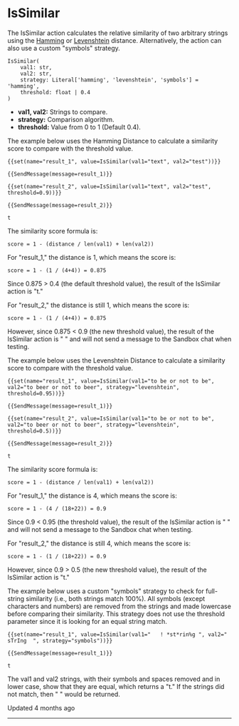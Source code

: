 # IsSimilar

The IsSimilar action calculates the relative similarity of two arbitrary strings using the [Hamming](https://en.wikipedia.org/wiki/Hamming_distance) or [Levenshtein](https://en.wikipedia.org/wiki/Levenshtein_distance) distance. Alternatively, the action can also use a custom "symbols" strategy.

```
IsSimilar(
    val1: str,
    val2: str,
    strategy: Literal['hamming', 'levenshtein', 'symbols'] = 'hamming',
    threshold: float | 0.4
)
```

*   **val1, val2:** Strings to compare.
*   **strategy:** Comparison algorithm.
*   **threshold:** Value from 0 to 1 (Default 0.4).

The example below uses the Hamming Distance to calculate a similarity score to compare with the threshold value.

```
{{set(name="result_1", value=IsSimilar(val1="text", val2="test"))}}

{{SendMessage(message=result_1)}}

{{set(name="result_2", value=IsSimilar(val1="text", val2="test", threshold=0.9))}}

{{SendMessage(message=result_2)}}
```

```
t
```

The similarity score formula is:

```
score = 1 - (distance / len(val1) + len(val2))
```

For "result\_1," the distance is 1, which means the score is:

```
score = 1 - (1 / (4+4)) = 0.875
```

Since 0.875 > 0.4 (the default threshold value), the result of the IsSimilar action is "t."

For "result\_2," the distance is still 1, which means the score is:

```
score = 1 - (1 / (4+4)) = 0.875
```

However, since 0.875 < 0.9 (the new threshold value), the result of the IsSimilar action is " " and will not send a message to the Sandbox chat when testing.

The example below uses the Levenshtein Distance to calculate a similarity score to compare with the threshold value.

```
{{set(name="result_1", value=IsSimilar(val1="to be or not to be", val2="to beer or not to beer", strategy="levenshtein", threshold=0.95))}}

{{SendMessage(message=result_1)}}

{{set(name="result_2", value=IsSimilar(val1="to be or not to be", val2="to beer or not to beer", strategy="levenshtein", threshold=0.5))}}

{{SendMessage(message=result_2)}}
```

```
t
```

The similarity score formula is:

```
score = 1 - (distance / len(val1) + len(val2))
```

For "result\_1," the distance is 4, which means the score is:

```
score = 1 - (4 / (18+22)) = 0.9
```

Since 0.9 < 0.95 (the threshold value), the result of the IsSimilar action is " " and will not send a message to the Sandbox chat when testing.

For "result\_2," the distance is still 4, which means the score is:

```
score = 1 - (1 / (18+22)) = 0.9
```

However, since 0.9 > 0.5 (the new threshold value), the result of the IsSimilar action is "t."

The example below uses a custom "symbols" strategy to check for full-string similarity (i.e., both strings match 100%). All symbols (except characters and numbers) are removed from the strings and made lowercase before comparing their similarity. This strategy does not use the threshold parameter since it is looking for an equal string match.

```
{{set(name="result_1", value=IsSimilar(val1="   ! *st*rin%g ", val2=" sTrIng  ", strategy="symbols"))}}

{{SendMessage(message=result_1)}}
```

```
t
```

The val1 and val2 strings, with their symbols and spaces removed and in lower case, show that they are equal, which returns a "t." If the strings did not match, then " " would be returned.

Updated 4 months ago

* * *
